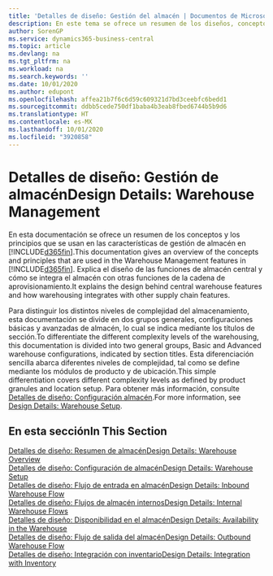 ```yaml
---
title: 'Detalles de diseño: Gestión del almacén | Documentos de Microsoft'
description: En este tema se ofrece un resumen de los diseños, conceptos y principios que están detrás de las características de gestión de almacén en Business Central.
author: SorenGP
ms.service: dynamics365-business-central
ms.topic: article
ms.devlang: na
ms.tgt_pltfrm: na
ms.workload: na
ms.search.keywords: ''
ms.date: 10/01/2020
ms.author: edupont
ms.openlocfilehash: affea21b7f6c6d59c609321d7bd3ceebfc6bedd1
ms.sourcegitcommit: ddbb5cede750df1baba4b3eab8fbed6744b5b9d6
ms.translationtype: HT
ms.contentlocale: es-MX
ms.lasthandoff: 10/01/2020
ms.locfileid: "3920858"
---
```

# <a name="design-details-warehouse-management"></a><span data-ttu-id="d99cb-103">Detalles de diseño: Gestión de almacén</span><span class="sxs-lookup"><span data-stu-id="d99cb-103">Design Details: Warehouse Management</span></span>
<span data-ttu-id="d99cb-104">En esta documentación se ofrece un resumen de los conceptos y los principios que se usan en las características de gestión de almacén en [!INCLUDE[d365fin](includes/d365fin_md.md)].</span><span class="sxs-lookup"><span data-stu-id="d99cb-104">This documentation gives an overview of the concepts and principles that are used in the Warehouse Management features in [!INCLUDE[d365fin](includes/d365fin_md.md)].</span></span> <span data-ttu-id="d99cb-105">Explica el diseño de las funciones de almacén central y cómo se integra el almacén con otras funciones de la cadena de aprovisionamiento.</span><span class="sxs-lookup"><span data-stu-id="d99cb-105">It explains the design behind central warehouse features and how warehousing integrates with other supply chain features.</span></span>  

<span data-ttu-id="d99cb-106">Para distinguir los distintos niveles de complejidad del almacenamiento, esta documentación se divide en dos grupos generales, configuraciones básicas y avanzadas de almacén, lo cual se indica mediante los títulos de sección.</span><span class="sxs-lookup"><span data-stu-id="d99cb-106">To differentiate the different complexity levels of the warehousing, this documentation is divided into two general groups, Basic and Advanced warehouse configurations, indicated by section titles.</span></span> <span data-ttu-id="d99cb-107">Esta diferenciación sencilla abarca diferentes niveles de complejidad, tal como se define mediante los módulos de producto y de ubicación.</span><span class="sxs-lookup"><span data-stu-id="d99cb-107">This simple differentiation covers different complexity levels as defined by product granules and location setup.</span></span> <span data-ttu-id="d99cb-108">Para obtener más información, consulte [Detalles de diseño: Configuración almacén](design-details-warehouse-setup.md).</span><span class="sxs-lookup"><span data-stu-id="d99cb-108">For more information, see [Design Details: Warehouse Setup](design-details-warehouse-setup.md).</span></span>  

## <a name="in-this-section"></a><span data-ttu-id="d99cb-109">En esta sección</span><span class="sxs-lookup"><span data-stu-id="d99cb-109">In This Section</span></span>  
[<span data-ttu-id="d99cb-110">Detalles de diseño: Resumen de almacén</span><span class="sxs-lookup"><span data-stu-id="d99cb-110">Design Details: Warehouse Overview</span></span>](design-details-warehouse-overview.md)  
[<span data-ttu-id="d99cb-111">Detalles de diseño: Configuración de almacén</span><span class="sxs-lookup"><span data-stu-id="d99cb-111">Design Details: Warehouse Setup</span></span>](design-details-warehouse-setup.md)  
[<span data-ttu-id="d99cb-112">Detalles de diseño: Flujo de entrada en almacén</span><span class="sxs-lookup"><span data-stu-id="d99cb-112">Design Details: Inbound Warehouse Flow</span></span>](design-details-inbound-warehouse-flow.md)  
[<span data-ttu-id="d99cb-113">Detalles de diseño: Flujos de almacén internos</span><span class="sxs-lookup"><span data-stu-id="d99cb-113">Design Details: Internal Warehouse Flows</span></span>](design-details-internal-warehouse-flows.md)  
[<span data-ttu-id="d99cb-114">Detalles de diseño: Disponibilidad en el almacén</span><span class="sxs-lookup"><span data-stu-id="d99cb-114">Design Details: Availability in the Warehouse</span></span>](design-details-availability-in-the-warehouse.md)  
[<span data-ttu-id="d99cb-115">Detalles de diseño: Flujo de salida del almacén</span><span class="sxs-lookup"><span data-stu-id="d99cb-115">Design Details: Outbound Warehouse Flow</span></span>](design-details-outbound-warehouse-flow.md)  
[<span data-ttu-id="d99cb-116">Detalles de diseño: Integración con inventario</span><span class="sxs-lookup"><span data-stu-id="d99cb-116">Design Details: Integration with Inventory</span></span>](design-details-integration-with-inventory.md)
